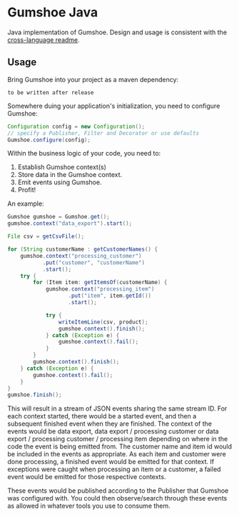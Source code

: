 # Gumshoe Java
Java implementation of Gumshoe.  Design and usage is consistent with the
[cross-language readme](../README.md).

## Usage
Bring Gumshoe into your project as a maven dependency:

```
to be written after release
```

Somewhere duing your application's initialization, you need to configure
Gumshoe:

```java
Configuration config = new Configuration();
// specify a Publisher, Filter and Decorator or use defaults
Gumshoe.configure(config);
```

Within the business logic of your code, you need to:

1.  Establish Gumshoe context(s)
2.  Store data in the Gumshoe context.
3.  Emit events using Gumshoe.
4.  Profit!

An example:

```java
Gumshoe gumshoe = Gumshoe.get();
gumshoe.context("data_export").start();

File csv = getCsvFile();

for (String customerName : getCustomerNames() {
    gumshoe.context("processing_customer")
           .put("customer", "customerName")
           .start();
    try {
        for (Item item: getItemsOf(customerName) {
            gumshoe.context("processing_item")
                   .put("item", item.getId())
                   .start();

            try {
                writeItemLine(csv, product);
                gumshoe.context().finish();
            } catch (Exception e) {
                gumshoe.context().fail();
            }
        }
        gumshoe.context().finish();
    } catch (Exception e) {
        gumshoe.context().fail();
    }
}
gumshoe.finish();
```

This will result in a stream of JSON events sharing the same stream ID.  For
each context started, there would be a started event, and then a subsequent
finished event when they are finished.  The context of the events would be
data export, data export / processing customer or data export / processing
customer / processing item depending on where in the code the event is being
emitted from.  The customer name and item id would be included in the events
as appropriate.  As each item and customer were done processing, a finished
event would be emitted for that context.  If exceptions were caught when
processing an item or a customer, a failed event would be emitted for those
respective contexts.

These events would be published according to the Publisher that Gumshoe was
configured with.  You could then observe/search through these events as
allowed in whatever tools you use to consume them.
